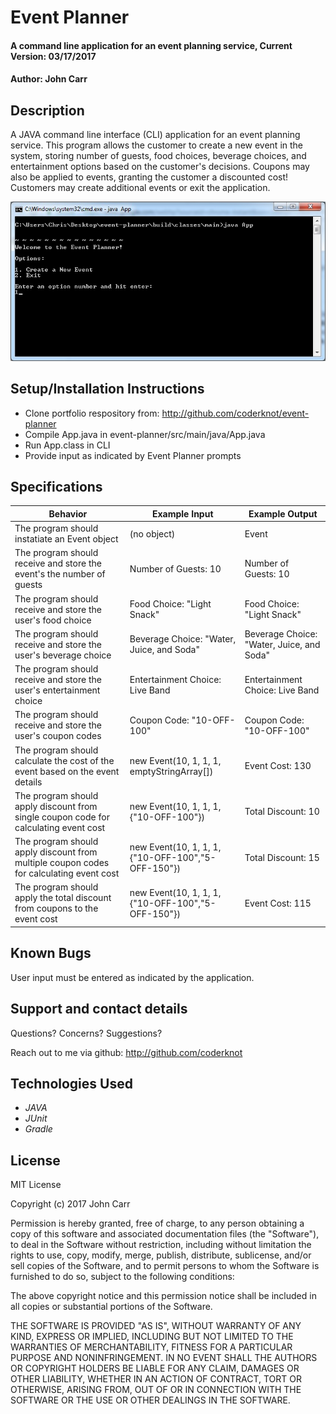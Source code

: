 # Event Planner

#### A command line application for an event planning service, Current Version: 03/17/2017

#### Author: John Carr

## Description
A JAVA command line interface (CLI) application for an event planning service. This program allows the customer to create a new event in the system, storing number of guests, food choices, beverage choices, and entertainment options based on the customer's decisions. Coupons may also be applied to events, granting the customer a discounted cost! Customers may create additional events or exit the application.

![Event Planner CLI](/img/event-planner-cli.jpg?raw=true "Event Planner CLI")

## Setup/Installation Instructions

* Clone portfolio respository from:
<http://github.com/coderknot/event-planner>
* Compile App.java in event-planner/src/main/java/App.java
* Run App.class in CLI
* Provide input as indicated by Event Planner prompts

## Specifications

| Behavior | Example Input | Example Output |
|----------|---------------|----------------|
|The program should instatiate an Event object | (no object) | Event |
|The program should receive and store the event's the number of guests | Number of Guests: 10 | Number of Guests: 10 |
|The program should receive and store the user's food choice | Food Choice: "Light Snack" | Food Choice: "Light Snack" |
|The program should receive and store the user's beverage choice | Beverage Choice: "Water, Juice, and Soda" | Beverage Choice: "Water, Juice, and Soda" |
|The program should receive and store the user's entertainment choice | Entertainment Choice: Live Band | Entertainment Choice: Live Band |
|The program should receive and store the user's coupon codes | Coupon Code: "10-OFF-100" | Coupon Code: "10-OFF-100" |
|The program should calculate the cost of the event based on the event details | new Event(10, 1, 1, 1, emptyStringArray[]) | Event Cost: 130 |
|The program should apply discount from single coupon code for calculating event cost | new Event(10, 1, 1, 1, {"10-OFF-100"}) | Total Discount: 10 |
|The program should apply discount from multiple coupon codes for calculating event cost | new Event(10, 1, 1, 1, {"10-OFF-100","5-OFF-150"}) | Total Discount: 15 |
|The program should apply the total discount from coupons to the event cost | new Event(10, 1, 1, 1, {"10-OFF-100","5-OFF-150"}) | Event Cost: 115 |

## Known Bugs
User input must be entered as indicated by the application.

## Support and contact details
Questions? Concerns? Suggestions?

Reach out to me via github:
<http://github.com/coderknot>

## Technologies Used
* _JAVA_
* _JUnit_
* _Gradle_

## License

MIT License

Copyright (c) 2017 John Carr

Permission is hereby granted, free of charge, to any person obtaining a copy
of this software and associated documentation files (the "Software"), to deal
in the Software without restriction, including without limitation the rights
to use, copy, modify, merge, publish, distribute, sublicense, and/or sell
copies of the Software, and to permit persons to whom the Software is
furnished to do so, subject to the following conditions:

The above copyright notice and this permission notice shall be included in all
copies or substantial portions of the Software.

THE SOFTWARE IS PROVIDED "AS IS", WITHOUT WARRANTY OF ANY KIND, EXPRESS OR
IMPLIED, INCLUDING BUT NOT LIMITED TO THE WARRANTIES OF MERCHANTABILITY,
FITNESS FOR A PARTICULAR PURPOSE AND NONINFRINGEMENT. IN NO EVENT SHALL THE
AUTHORS OR COPYRIGHT HOLDERS BE LIABLE FOR ANY CLAIM, DAMAGES OR OTHER
LIABILITY, WHETHER IN AN ACTION OF CONTRACT, TORT OR OTHERWISE, ARISING FROM,
OUT OF OR IN CONNECTION WITH THE SOFTWARE OR THE USE OR OTHER DEALINGS IN THE
SOFTWARE.
